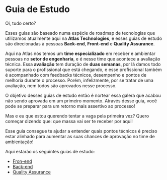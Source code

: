 # Guia de Estudo


Oi, tudo certo?

Esses guias são baseado numa espécie de roadmap de tecnologias que utilizamos atualmente aqui na **Atlas Technologies**, e esses guias de estudo são direcionadas à pessoas **Back-end**, **Front-end** e **Quality Assurance**.


Aqui na Atlas nós temos um **time especializado** em receber e ambientar pessoas no **setor de engenharia**, e é nesse time que acontece a avaliação técnica.
Essa **avaliação** tem duração de **duas semanas**, por lá damos todo suporte para o profissional que está chegando, e esse profissional também é acompanhado com feedbacks técnicos, desempenho e pontos de melhoria durante o processo. Porém, infelizmente, por se tratar de uma avaliação, nem todos são aprovados nesse processo.


O objetivo desses guias de estudo então é nortear essa galera que acabou não sendo aprovada em um primeiro momento. Através desse guia, você pode se preparar para um retorno mais assertivo ao processo!


Mas e eu que estou querendo tentar a vaga pela primeira vez?
Quero começar dizendo que: que massa vai ser te receber por aqui!

Esse guia consegue te ajudar a entender quais pontos técnicos é preciso estar alinhado para aumentar as suas chances de aprovação no time de ambientação!


Aqui estarão os seguintes guias de estudo:

- [Fron-end](https://github.com/atlastechnol/guia-de-estudos/tree/develop/frontend)
- [Back-end](https://github.com/atlastechnol/guia-de-estudos/tree/develop/backend)
- [Quality Assurance](https://github.com/atlastechnol/guia-de-estudos/tree/develop/qa)
